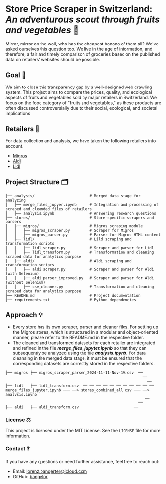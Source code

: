 
# Store Price Scraper in Switzerland: ***An adventurous scout through fruits and vegetables***  🍌

Mirror, mirror on the wall, who has the cheapest banana of them all? We've asked ourselves this question too. We live in the age of information, and therefore, a fair and timely comparison of groceries based on the published data on retailers' websites should be possible. 

## Goal 🎯
We aim to close this transparency gap by a well-designed web crawling system. This project aims to compare the prices, quality, and ecological aspects of fruits and vegetables sold by major retailers in Switzerland. We focus on the food category of "fruits and vegetables," as these products are often discussed controversially due to their social, ecological, and societal implications

## Retailers 🏬
For data collection and analysis, we have taken the following retailers into account.

- [Migros](https://www.migros.ch/de)
- [Aldi](https://www.aldi-now.ch/de)
- [Lidl](https://sortiment.lidl.ch/de)

## Project Structure 🗂️
```
├── analysis/                         # Merged data stage for analyzing
│   ├── merge_files_jupyer.ipynb      # Integration and processing of scraped and cleanded files of retailers
│   ├── analysis.ipynb                # Answering research questions
├── stores/                           # Store-specific scrapers and parsers
│   ├── migros/                       # Migros scraping module
│   │   ├── migros_scraper.py         # Scraper for Migros
│   │   ├── migros_parser.py          # Parser for Migros HTML content
│   ├── lidl/                         # Lild scraping and transformation scripts
│   │   ├── lidl_scraper.py           # Scraper and parser for Lidl
│   │   ├── lidl_transform.py         # Transformation and cleaning scraped data for analytics purpose
│   ├── aldi/                         # Aldi scraping and transformation scripts
│   │   ├── aldi scraper.py           # Scraper and parser for Aldi (with Selenium)
│   │   ├── aldi_parser_improved.py   # Scraper and parser for Aldi (without Selenium)
│   │   ├── csv_cleaner.py            # Transformation and cleaning scraped data for analytics purpose
├── README.md                         # Project documentation
├── requirements.txt                  # Python dependencies

```
## Approach 💡
- Every store has its own scraper, parser and cleaner files. For setting up the Migros stores, which is structured in a modular and object-oriented manner, please refer to the README.md in the respective folder. 
- The cleaned and transformed datasets for each retailer are integrated and refined in the file ***merge_files_jupyter.ipynb*** so that they can subsequently be analyzed using the file ***analysis.ipynb***. For data cleansing in the merged data stage, it must be ensured that the corresponding datasets are correctly stored in the respective folders.

```
├── migros ├── migros_scraper_parser_2024-11-11-Nov-19.csv  ──
                                                              ──
                                                                ──
├── lidl   ├── lidl_transform.csv  ── ── ── ── ── ── ── ── ── ── ──   merge_files_jupyter.ipynb ─── ──> stores_combined_all.csv ─── ──> analysis.ipynb
                                                               ──
                                                            ──
├── aldi   ├── aldi_transform.csv                         ──

```

### License ⚖️

This project is licensed under the MIT License. See the `LICENSE` file for more information.

### Contact ❓

If you have any questions or need further assistance, feel free to reach out:

- Email: lorenz.bangerter@icloud.com
- GitHub: [bangelor](https://github.com/bangelor)
